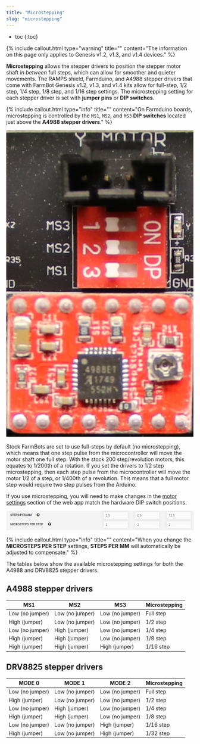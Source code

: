 ```yaml
---
title: "Microstepping"
slug: "microstepping"
---
```


* toc
{:toc}

{%
include callout.html
type="warning"
title=""
content="The information on this page only applies to Genesis v1.2, v1.3, and v1.4 devices."
%}

**Microstepping** allows the stepper drivers to position the stepper motor shaft *in between* full steps, which can allow for smoother and quieter movements. The RAMPS shield, Farmduino, and A4988 stepper drivers that come with FarmBot Genesis v1.2, v1.3, and v1.4 kits allow for full-step, 1/2 step, 1/4 step, 1/8 step, and 1/16 step settings. The microstepping setting for each stepper driver is set with **jumper pins** or **DIP switches**.

{%
include callout.html
type="info"
title=""
content="On Farmduino boards, microstepping is controlled by the `MS1`, `MS2`, and `MS3` **DIP switches** located just above the **A4988 stepper drivers**."
%}

![microstepping dip switches](_images/microstepping_dip_switches.jpg)

Stock FarmBots are set to use full-steps by default (no microstepping), which means that one step pulse from the microcontroller will move the motor shaft one full step. With the stock 200 step/revolution motors, this equates to 1/200th of a rotation. If you set the drivers to 1/2 step microstepping, then each step pulse from the microcontroller will move the motor 1/2 of a step, or 1/400th of a revolution. This means that a full motor step would require two step pulses from the Arduino.

If you use microstepping, you will need to make changes in the [motor settings](../../app/settings/motors.md#steps-per-mm) section of the web app match the hardware DIP switch positions.

![MICROSTEP SETTINGS](_images/MICROSTEP_SETTINGS.jpg)

{%
include callout.html
type="info"
title=""
content="When you change the **MICROSTEPS PER STEP** settings, **STEPS PER MM** will automatically be adjusted to compensate."
%}

The tables below show the available microstepping settings for both the A4988 and DRV8825 stepper drivers.

## A4988 stepper drivers

MS1 | MS2 | MS3 | Microstepping
--- | --- | --- | -------------
Low (no jumper) | Low (no jumper) | Low (no jumper) | Full step
High (jumper) | Low (no jumper) | Low (no jumper) | 1/2 step
Low (no jumper) | High (jumper) | Low (no jumper) | 1/4 step
High (jumper) | High (jumper) | Low (no jumper) | 1/8 step
High (jumper) | High (jumper) | High (jumper) | 1/16 step

## DRV8825 stepper drivers

MODE 0 | MODE 1 | MODE 2 | Microstepping
------ | ------ | ------ | -------------
Low (no jumper) | Low (no jumper) | Low (no jumper) | Full step
High (jumper) | Low (no jumper) | Low (no jumper) | 1/2 step
Low (no jumper) | High (jumper) | Low (no jumper) | 1/4 step
High (jumper) | High (jumper) | Low (no jumper) | 1/8 step
Low (no jumper) | Low (no jumper) | High (jumper) | 1/16 step
High (jumper) | Low (no jumper) | High (jumper) | 1/32 step
